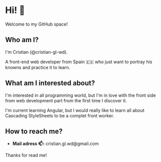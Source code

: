 <h1>Hi! 👋</h1>
Welcome to my GitHub space!

<h2>Who am I?</h2>
I'm Cristian (@cristian-gl-wd).

A front-end web developer from Spain 🇪🇸 who just want to portray his knowns and practice it to learn.

<h2>What am I interested about?</h2>

I'm interested in all programming world, but I'm in love with the front side from web development part from the first time I discover it.

I'm current learning Angular, but I would really like to learn all about Cascading StyleSheets to be a complet front worker.

<h2>How to reach me?</h2>
<ul>
  <li>
    <b>Mail adress 📫:</b> cristian.gl.wd@gmail.com
  </li>
</ul>


Thanks for read me!
